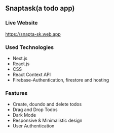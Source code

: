## Snaptask(a todo app)

### Live Website
 https://snapta-sk.web.app

### Used Technologies
* Next.js 
* React.js
* CSS
* React Context API
* Firebase-Authentication, firestore and hosting

### Features
* Create, doundo and delete todos
* Drag and Drop Todos
* Dark Mode
* Responsive & Minimalistic design
* User Authentication

